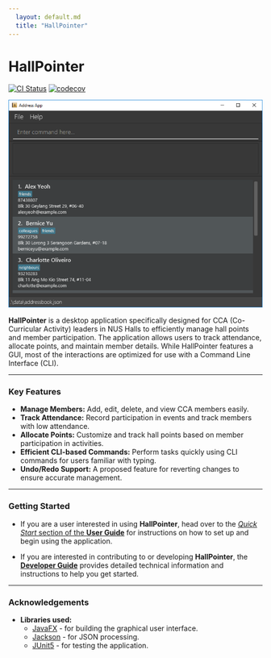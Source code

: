 ```yaml
---
  layout: default.md
  title: "HallPointer"
---
```


# HallPointer

[![CI Status](https://github.com/ay2425s1-cs2103t-w14-3/tp/workflows/Java%20CI/badge.svg)](https://github.com/ay2425s1-cs2103t-w14-3/tp/actions)
[![codecov](https://codecov.io/gh/ay2425s1-cs2103t-w14-3/tp/branch/master/graph/badge.svg)](https://codecov.io/gh/ay2425s1-cs2103t-w14-3/tp)

![Ui](images/Ui.png)

**HallPointer** is a desktop application specifically designed for CCA (Co-Curricular Activity) leaders in NUS Halls to efficiently manage hall points and member participation. The application allows users to track attendance, allocate points, and maintain member details. While HallPointer features a GUI, most of the interactions are optimized for use with a Command Line Interface (CLI).

---

### Key Features

- **Manage Members:** Add, edit, delete, and view CCA members easily.
- **Track Attendance:** Record participation in events and track members with low attendance.
- **Allocate Points:** Customize and track hall points based on member participation in activities.
- **Efficient CLI-based Commands:** Perform tasks quickly using CLI commands for users familiar with typing.
- **Undo/Redo Support:** A proposed feature for reverting changes to ensure accurate management.

---

### Getting Started

- If you are a user interested in using **HallPointer**, head over to the [_Quick Start_ section of the **User Guide**](UserGuide.md#quick-start) for instructions on how to set up and begin using the application.
  
- If you are interested in contributing to or developing **HallPointer**, the [**Developer Guide**](DeveloperGuide.md) provides detailed technical information and instructions to help you get started.

---

### Acknowledgements

- **Libraries used:**
  - [JavaFX](https://openjfx.io/) - for building the graphical user interface.
  - [Jackson](https://github.com/FasterXML/jackson) - for JSON processing.
  - [JUnit5](https://github.com/junit-team/junit5) - for testing the application.
